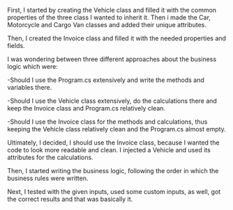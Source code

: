 First, I started by creating the Vehicle class and filled it with the common properties of the three class I wanted to inherit it. Then i made the Car, Motorcycle and Cargo Van classes and added their unique attributes.
 
Then, I created the Invoice class and filled it with the needed properties and fields. 

I was wondering between three different approaches about the business logic which were:

-Should I use the Program.cs extensively and write the methods and variables there.

-Should I use the Vehicle class extensively, do the calculations there and keep the Invoice class and Program.cs relatively clean.

-Should I use the Invoice class for the methods and calculations, thus keeping the Vehicle class relatively clean and the Program.cs almost empty.

Ultimately, I decided, I should use the Invoice class, because I wanted the code to look more readable and clean. I injected a Vehicle and used its attributes for the calculations.

Then, I started writing the business logic, following the order in which the business rules were written.

Next, I tested with the given inputs, used some custom inputs, as well, got the correct results and that was basically it.